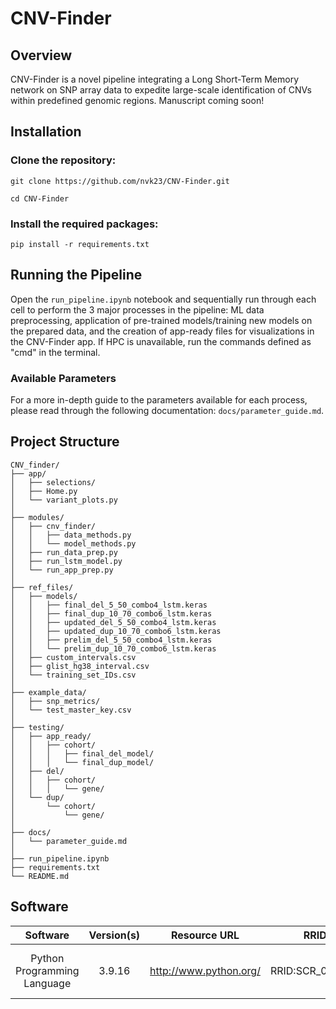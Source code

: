 # CNV-Finder
 
## Overview
CNV-Finder is a novel pipeline integrating a Long Short-Term Memory network on SNP array data to expedite large-scale identification of CNVs within predefined genomic regions. Manuscript coming soon!

## Installation
### Clone the repository:

````
git clone https://github.com/nvk23/CNV-Finder.git

cd CNV-Finder
````

### Install the required packages:

````
pip install -r requirements.txt
````

## Running the Pipeline
Open the `run_pipeline.ipynb` notebook and sequentially run through each cell to perform the 3 major processes in the pipeline: ML data preprocessing, application of pre-trained models/training new models on the prepared data, and the creation of app-ready files for visualizations in the CNV-Finder app. If HPC is unavailable, run the commands defined as "cmd" in the terminal. 

### Available Parameters
For a more in-depth guide to the parameters available for each process, please read through the following documentation: `docs/parameter_guide.md`. 

## Project Structure
```
CNV_finder/
├── app/
│   ├── selections/
│   ├── Home.py
│   └── variant_plots.py
│
├── modules/
│   ├── cnv_finder/
│   │   ├── data_methods.py
│   │   └── model_methods.py
│   ├── run_data_prep.py
│   ├── run_lstm_model.py
│   └── run_app_prep.py
│
├── ref_files/
│   ├── models/
│   │   ├── final_del_5_50_combo4_lstm.keras
│   │   ├── final_dup_10_70_combo6_lstm.keras
│   │   ├── updated_del_5_50_combo4_lstm.keras
│   │   ├── updated_dup_10_70_combo6_lstm.keras
│   │   ├── prelim_del_5_50_combo4_lstm.keras
│   │   └── prelim_dup_10_70_combo6_lstm.keras
│   ├── custom_intervals.csv
│   ├── glist_hg38_interval.csv
│   └── training_set_IDs.csv
│
├── example_data/
│   ├── snp_metrics/
│   └── test_master_key.csv
│
├── testing/
│   ├── app_ready/
│   │   ├── cohort/
│   │   │   ├── final_del_model/
│   │   │   └── final_dup_model/
│   ├── del/
│   │   ├── cohort/
│   │   │   └── gene/
│   └── dup/
│       └── cohort/
│           └── gene/
│
├── docs/
│   └── parameter_guide.md
│
├── run_pipeline.ipynb
├── requirements.txt
└── README.md
```

## Software
|               Software              |      Version(s)     |                       Resource URL                       |       RRID      |                                               Notes                                               |
|:-----------------------------------:|:-------------------:|:--------------------------------------------------------:|:---------------:|:-------------------------------------------------------------------------------------------------:|
|               Python Programming Language              |      3.9.16     |        http://www.python.org/        | RRID:SCR_008394 |                Refer to requirements.txt for necessary packages                |